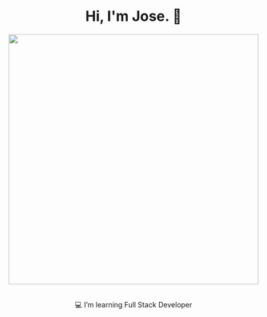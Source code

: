 

<h1 align="center">Hi, I'm Jose. 👋</h1>
<div align="center"><img width="500px" src="https://user-images.githubusercontent.com/103496576/168488778-878ad1c5-a9e7-4c9d-b3cc-f42d9874b49a.gif" /></div>


<br />
<div align="center">
 
💻 I’m learning Full Stack Developer 



<p align="center"> <img src="https://komarev.com/ghpvc/?username=JoseUH&label=Profile%20views&color=0e75b6&style=flat" alt="" /> </p>
